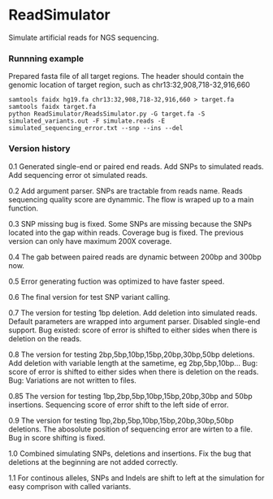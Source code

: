 ReadSimulator
=============
Simulate artificial reads for NGS sequencing.

### Runnning example
Prepared fasta file of all target regions. The header should contain the genomic location of target region, such as chr13:32,908,718-32,916,660 
```shell
samtools faidx hg19.fa chr13:32,908,718-32,916,660 > target.fa
samtools faidx target.fa
python ReadSimulator/ReadsSimulator.py -G target.fa -S simulated_variants.out -F simulate.reads -E simulated_sequencing_error.txt --snp --ins --del 
```


### Version history

0.1 
Generated single-end or paired end reads.
Add SNPs to simulated reads.
Add sequencing error ot simulated reads.

0.2
Add argument parser.
SNPs are tractable from reads name.
Reads sequencing quality score are dynammic.
The flow is wraped up to a main function.

0.3
SNP missing bug is fixed. Some SNPs are missing because the SNPs located into the gap within reads.
Coverage bug is fixed. The previous version can only have maximum 200X coverage.

0.4
The gab between paired reads are dynamic between 200bp and 300bp now.

0.5
Error generating fuction was optimized to have faster speed.

0.6
The final version for test SNP variant calling.

0.7
The version for testing 1bp deletion.
Add deletion into simulated reads.
Default parameters are wrapped into argument parser.
Disabled single-end support.
Bug existed: score of error is shifted to either sides when there is deletion on the reads.

0.8
The version for testing 2bp,5bp,10bp,15bp,20bp,30bp,50bp deletions.
Add deletion with variable length at the sametime, eg 2bp,5bp,10bp...
Bug: score of error is shifted to either sides when there is deletion on the reads.
Bug: Variations are not written to files.

0.85
The version for testing 1bp,2bp,5bp,10bp,15bp,20bp,30bp and 50bp insertions.
Sequencing score of error shift to the left side of error.

0.9
The version for testing 1bp,2bp,5bp,10bp,15bp,20bp,30bp,50bp deletions.
The abosolute position of sequencing error are wirten to a file.
Bug in score shifting is fixed.


1.0
Combined simulating SNPs, deletions and insertions.
Fix the bug that deletions at the beginning are not added correctly. 

1.1
For continous alleles, SNPs and Indels are shift to left at the simulation for easy comprison with called variants.

